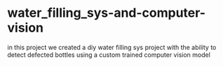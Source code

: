 # water_filling_sys-and-computer-vision
in this project we created a diy water filling sys project with the ability to detect defected bottles using a custom trained computer vision model
